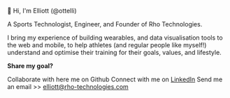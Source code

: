 👋 Hi, I'm Elliott (@ottelli)

A Sports Technologist, Engineer, and Founder of Rho Technologies.

I bring my experience of building wearables, and data visualisation tools
to the web and mobile, to help athletes (and regular people like myself!)
understand and optimise their training for their goals, values, and lifestyle.

<b>Share my goal?</b> 

Collaborate with here me on Github
Connect with me on <a href="https://linkedIn.com/elliott-cheesman">LinkedIn</a> 
Send me an email >> elliott@rho-technologies.com

<!---
ottelli/ottelli is a ✨ special ✨ repository because its `README.md` (this file) appears on your GitHub profile.
You can click the Preview link to take a look at your changes.
--->

